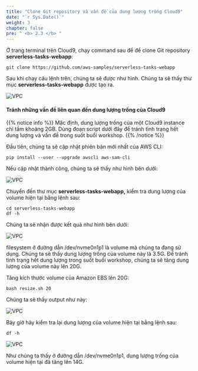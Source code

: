 ```yaml
---
title: "Clone Git repository và vấn đề của dung lượng trống Cloud9"
date: "`r Sys.Date()`"
weight: 3
chapter: false
pre: " <b> 2.3 </b> "
---
```


Ở trang terminal trên Cloud9, chạy command sau để để clone Git repository **serverless-tasks-webapp**:

```
git clone https://github.com/aws-samples/serverless-tasks-webapp

```

Sau khi chạy câu lệnh trên, chúng ta sẽ được như hình. Chúng ta sẽ thấy thư mục **serverless-tasks-webapp** được tạo ra.

![VPC](/images/2.prerequisite/2.3-clonerepo/clonerepo-1.png)

#### Tránh những vấn đề liên quan đến dung lượng trống của Cloud9

{{% notice info %}}
Mặc định, dung lượng trống của một Cloud9 instance chỉ tầm khoảng 2GB. Dùng đoạn script dưới đây để tránh tình trạng hết dung lượng và vấn đề trong suốt buổi workshop.
{{% /notice %}}

Đầu tiên, chúng ta sẽ cập nhật phiên bản mới nhất của AWS CLI:

```
pip install --user --upgrade awscli aws-sam-cli

```

Nếu cập nhật thành công, chúng ta sẽ thấy như hình bên dưới:

![VPC](/images/2.prerequisite/2.3-clonerepo/clonerepo-2.png)

Chuyển đến thư mục **serverless-tasks-webapp,** kiểm tra dung lượng của volume hiện tại bằng lệnh sau:

```
cd serverless-tasks-webapp
df -h

```

Chúng ta sẽ nhận được kết quả như hình bên dưới:

![VPC](/images/2.prerequisite/2.3-clonerepo/2.3-3.png)

filesystem ở đường dẫn /dev/nvme0n1p1 là volume mà chúng ta đang sử dụng. Chúng ta sẽ thấy dung lượng trống của volume này là 3.5G. Để tránh tình trạng hết dung lượng trong suốt buổi workshop, chúng ta sẽ tăng dung lượng của volume này lên 20G.

Tăng kích thước volume của Amazon EBS lên 20G:

```
bash resize.sh 20

```

Chúng ta sẽ thấy output như này:

![VPC](/images/2.prerequisite/2.3-clonerepo/clonerepo-4.png)

Bây giờ hãy kiểm tra lại dung lượng của volume hiện tại bằng lệnh sau:

```
df -h

```

![VPC](/images/2.prerequisite/2.3-clonerepo/2.3-5.png)

Như chúng ta thấy ở đường dẫn /dev/nvme0n1p1, dung lượng trống của volume hiện tại đã tăng lên 14G.
